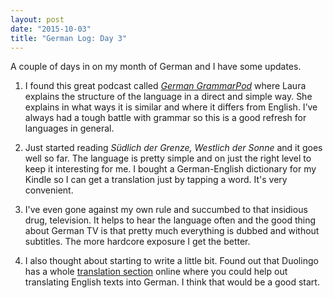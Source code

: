 ```yaml
---
layout: post
date: "2015-10-03"
title: "German Log: Day 3"
---
```


A couple of days in on my month of German and I have some updates.

1. I found this great podcast called _[German GrammarPod]_ where Laura explains the structure of the language in a direct and simple way. She explains in what ways it is similar and where it differs from English. I’ve always had a tough battle with grammar so this is a good refresh for languages in general.

2. Just started reading _Südlich der Grenze, Westlich der Sonne_ and it goes well so far. The language is pretty simple and on just the right level to keep it interesting for me. I bought a German-English dictionary for my Kindle so I can get a translation just by tapping a word. It's very convenient.

3. I've even gone against my own rule and succumbed to that insidious drug, television. It helps to hear the language often and the good thing about German TV is that pretty much everything is dubbed and without subtitles. The more hardcore exposure I get the better.

4. I also thought about starting to write a little bit. Found out that Duolingo has a whole [translation section] online where you could help out translating English texts into German. I think that would be a good start.


[German GrammarPod]: https://itunes.apple.com/us/podcast/german-grammarpod/id253979257
[translation section]: https://www.duolingo.com/translations
